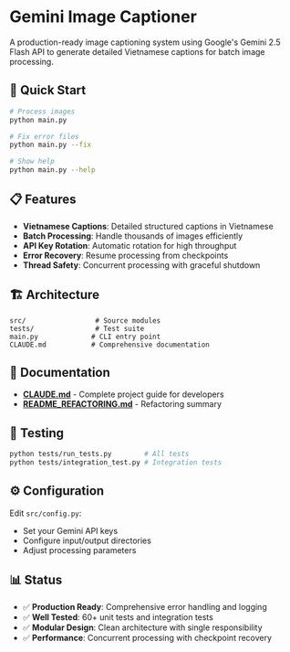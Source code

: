 # Gemini Image Captioner

A production-ready image captioning system using Google's Gemini 2.5 Flash API to generate detailed Vietnamese captions for batch image processing.

## 🚀 Quick Start

```bash
# Process images
python main.py

# Fix error files
python main.py --fix

# Show help
python main.py --help
```

## 📋 Features

- **Vietnamese Captions**: Detailed structured captions in Vietnamese
- **Batch Processing**: Handle thousands of images efficiently
- **API Key Rotation**: Automatic rotation for high throughput
- **Error Recovery**: Resume processing from checkpoints
- **Thread Safety**: Concurrent processing with graceful shutdown

## 🏗️ Architecture

```
src/                 # Source modules
tests/               # Test suite  
main.py             # CLI entry point
CLAUDE.md           # Comprehensive documentation
```

## 📖 Documentation

- **[CLAUDE.md](CLAUDE.md)** - Complete project guide for developers
- **[README_REFACTORING.md](README_REFACTORING.md)** - Refactoring summary

## 🧪 Testing

```bash
python tests/run_tests.py        # All tests
python tests/integration_test.py # Integration tests
```

## ⚙️ Configuration

Edit `src/config.py`:
- Set your Gemini API keys
- Configure input/output directories
- Adjust processing parameters

## 📊 Status

- ✅ **Production Ready**: Comprehensive error handling and logging
- ✅ **Well Tested**: 60+ unit tests and integration tests  
- ✅ **Modular Design**: Clean architecture with single responsibility
- ✅ **Performance**: Concurrent processing with checkpoint recovery